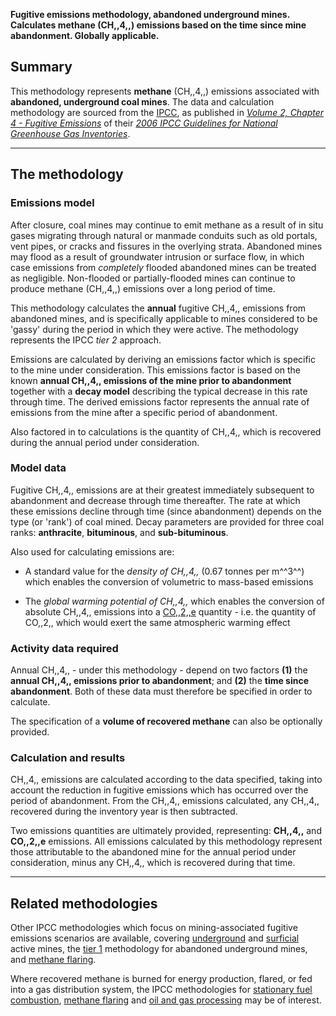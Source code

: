 **Fugitive emissions methodology, abandoned underground mines.
Calculates methane (CH,,4,,) emissions based on the time since mine
abandonment. Globally applicable.**

## Summary

This methodology represents **methane** (CH,,4,,) emissions associated
with **abandoned, underground coal mines**. The data and calculation
methodology are sourced from the [IPCC](IPCC), as published in
*[Volume 2, Chapter 4 - Fugitive
Emissions](http://www.ipcc-nggip.iges.or.jp/public/2006gl/pdf/2_Volume2/V2_4_Ch4_Fugitive_Emissions.pdf)*
of their *[2006 IPCC Guidelines for National Greenhouse Gas
Inventories](http://www.ipcc-nggip.iges.or.jp/public/2006gl/index.html)*.

-----

## The methodology

### Emissions model

After closure, coal mines may continue to emit methane as a result of in
situ gases migrating through natural or manmade conduits such as old
portals, vent pipes, or cracks and fissures in the overlying strata.
Abandoned mines may flood as a result of groundwater intrusion or
surface flow, in which case emissions from *completely* flooded
abandoned mines can be treated as negligible. Non-flooded or
partially-flooded mines can continue to produce methane (CH,,4,,)
emissions over a long period of time.

This methodology calculates the **annual** fugitive CH,,4,, emissions
from abandoned mines, and is specifically applicable to mines considered
to be 'gassy' during the period in which they were active. The
methodology represents the IPCC *tier 2* approach.

Emissions are calculated by deriving an emissions factor which is
specific to the mine under consideration. This emissions factor is based
on the known **annual CH,,4,, emissions of the mine prior to
abandonment** together with a **decay model** describing the typical
decrease in this rate through time. The derived emissions factor
represents the annual rate of emissions from the mine after a specific
period of abandonment.

Also factored in to calculations is the quantity of CH,,4,, which is
recovered during the annual period under consideration.

### Model data

Fugitive CH,,4,, emissions are at their greatest immediately subsequent
to abandonment and decrease through time thereafter. The rate at which
these emissions decline through time (since abandonment) depends on the
type (or 'rank') of coal mined. Decay parameters are provided for three
coal ranks: **anthracite**, **bituminous**, and **sub-bituminous**.

Also used for calculating emissions are:

  - A standard value for the *density of CH,,4,,* (0.67 tonnes per
    m^^3^^) which enables the conversion of volumetric to mass-based
    emissions

<!-- end list -->

  - The *global warming potential of CH,,4,,* which enables the
    conversion of absolute CH,,4,, emissions into a
    [CO,,2,,e](Greenhouse_gases_Global_warming_potentials) quantity -
    i.e. the quantity of CO,,2,, which would exert the same atmospheric
    warming effect

### Activity data required

Annual CH,,4,, - under this methodology - depend on two factors **(1)**
the **annual CH,,4,, emissions prior to abandonment**; and **(2)** the
**time since abandonment**. Both of these data must therefore be
specified in order to calculate.

The specification of a **volume of recovered methane** can also be
optionally provided.

### Calculation and results

CH,,4,, emissions are calculated according to the data specified, taking
into account the reduction in fugitive emissions which has occurred over
the period of abandonment. From the CH,,4,, emissions calculated, any
CH,,4,, recovered during the inventory year is then subtracted.

Two emissions quantities are ultimately provided, representing:
**CH,,4,,** and **CO,,2,,e** emissions. All emissions calculated by this
methodology represent those attributable to the abandoned mine for the
annual period under consideration, minus any CH,,4,, which is recovered
during that time.

-----

## Related methodologies

Other IPCC methodologies which focus on mining-associated fugitive
emissions scenarios are available, covering
[underground](Underground_mining) and [surficial](Surface_mining) active
mines, the [tier 1](Generic_abandoned_mines) methodology for abandoned
underground mines, and [methane flaring](Methane_flaring).

Where recovered methane is burned for energy production, flared, or fed
into a gas distribution system, the IPCC methodologies for [stationary
fuel combustion](Stationary_Combustion), [methane
flaring](Methane_flaring) and [oil and gas
processing](Oil_and_gas_fugitive_emissions) may be of interest.
